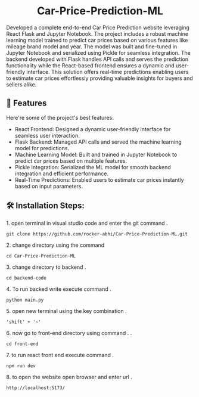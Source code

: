 <h1 align="center" id="title">Car-Price-Prediction-ML</h1>

<p id="description">Developed a complete end-to-end Car Price Prediction website leveraging React Flask and Jupyter Notebook. The project includes a robust machine learning model trained to predict car prices based on various features like mileage brand model and year. The model was built and fine-tuned in Jupyter Notebook and serialized using Pickle for seamless integration. The backend developed with Flask handles API calls and serves the prediction functionality while the React-based frontend ensures a dynamic and user-friendly interface. This solution offers real-time predictions enabling users to estimate car prices effortlessly providing valuable insights for buyers and sellers alike.</p>

  
  
<h2>🧐 Features</h2>

Here're some of the project's best features:

*   React Frontend: Designed a dynamic user-friendly interface for seamless user interaction.
*   Flask Backend: Managed API calls and served the machine learning model for predictions.
*   Machine Learning Model: Built and trained in Jupyter Notebook to predict car prices based on multiple features.
*   Pickle Integration: Serialized the ML model for smooth backend integration and efficient performance.
*   Real-Time Predictions: Enabled users to estimate car prices instantly based on input parameters.

<h2>🛠️ Installation Steps:</h2>

<p>1. open terminal in visual studio code and enter the git command .</p>

```
git clone https://github.com/rocker-abhi/Car-Price-Prediction-ML.git
```

<p>2. change directory using the command</p>

```
cd Car-Price-Prediction-ML
```

<p>3. change directory to backend .</p>

```
cd backend-code
```

<p>4. To run backed write execute command .</p>

```
python main.py
```

<p>5. open new terminal using the key combination .</p>

```
'shift' + '~'
```

<p>6. now go to front-end directory using command . .</p>

```
cd front-end
```

<p>7. to run react front end execute command .</p>

```
npm run dev
```

<p>8. to open the website open browser and enter url .</p>

```
http://localhost:5173/
```

